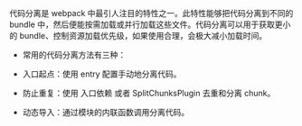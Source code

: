 代码分离是 webpack 中最引人注目的特性之一。此特性能够把代码分离到不同的 bundle 中，然后便能按需加载或并行加载这些文件。代码分离可以用于获取更小的 bundle、控制资源加载优先级，如果使用合理，会极大减小加载时间。

- 常用的代码分离方法有三种：

- 入口起点：使用 entry 配置手动地分离代码。
- 防止重复：使用 入口依赖 或者 SplitChunksPlugin 去重和分离 chunk。
- 动态导入：通过模块的内联函数调用分离代码。